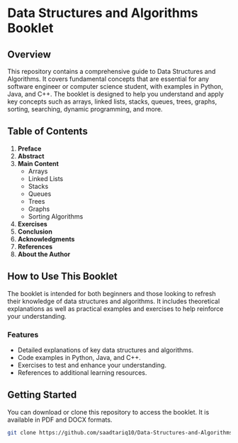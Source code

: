 # Data Structures and Algorithms Booklet

## Overview
This repository contains a comprehensive guide to Data Structures and Algorithms. It covers fundamental concepts that are essential for any software engineer or computer science student, with examples in Python, Java, and C++. The booklet is designed to help you understand and apply key concepts such as arrays, linked lists, stacks, queues, trees, graphs, sorting, searching, dynamic programming, and more.

## Table of Contents
1. **Preface**
2. **Abstract**
3. **Main Content**
   - Arrays
   - Linked Lists
   - Stacks
   - Queues
   - Trees
   - Graphs
   - Sorting Algorithms
4. **Exercises**
5. **Conclusion**
6. **Acknowledgments**
7. **References**
8. **About the Author**

## How to Use This Booklet
The booklet is intended for both beginners and those looking to refresh their knowledge of data structures and algorithms. It includes theoretical explanations as well as practical examples and exercises to help reinforce your understanding.

### Features
- Detailed explanations of key data structures and algorithms.
- Code examples in Python, Java, and C++.
- Exercises to test and enhance your understanding.
- References to additional learning resources.

## Getting Started
You can download or clone this repository to access the booklet. It is available in PDF and DOCX formats.

```bash
git clone https://github.com/saadtariq10/Data-Structures-and-Algorithms-Booklet.git
